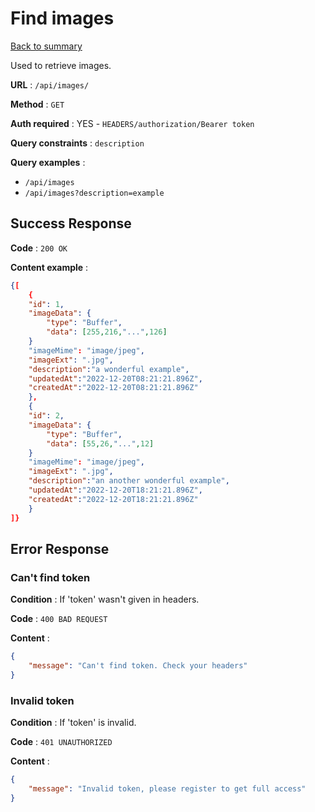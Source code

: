 # Find images

[Back to summary](../../README.md)  

Used to retrieve images.

**URL** : `/api/images/`

**Method** : `GET`

**Auth required** : YES - `HEADERS/authorization/Bearer token`

**Query constraints** : `description`

**Query examples** :

* `/api/images`
* `/api/images?description=example`

## Success Response

**Code** : `200 OK`

**Content example** :

```json
{[
    {
    "id": 1,
    "imageData": {
        "type": "Buffer", 
        "data": [255,216,"...",126]
    }
    "imageMime": "image/jpeg",
    "imageExt": ".jpg",
    "description":"a wonderful example", 
    "updatedAt":"2022-12-20T08:21:21.896Z", 
    "createdAt":"2022-12-20T08:21:21.896Z"
    },
    {
    "id": 2,
    "imageData": {
        "type": "Buffer", 
        "data": [55,26,"...",12]
    }
    "imageMime": "image/jpeg",
    "imageExt": ".jpg",
    "description":"an another wonderful example", 
    "updatedAt":"2022-12-20T18:21:21.896Z", 
    "createdAt":"2022-12-20T18:21:21.896Z"
    }
]}
```

## Error Response

### Can't find token

**Condition** : If 'token' wasn't given in headers.

**Code** : `400 BAD REQUEST`

**Content** :

```json
{
    "message": "Can't find token. Check your headers"
}
```

### Invalid token

**Condition** : If 'token' is invalid.

**Code** : `401 UNAUTHORIZED`

**Content** :

```json
{
    "message": "Invalid token, please register to get full access"
}
```
